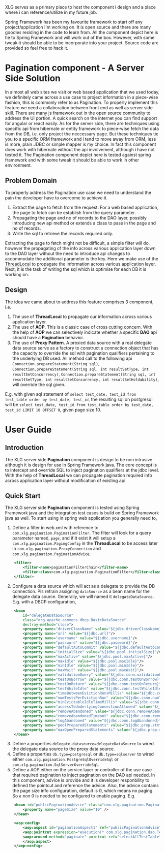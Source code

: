 XLG serves as a primary place to host the component i design and a place where i can reference/utilize in my future job.

Spring Framework has been my favourite framework to start off any project/application i'm working on. It is open source and there are many goodies residing in the code to learn from. All the component depict here is tie to Spring Framework and will work out of the box. However, with some tweak it should be able to be incorporate into your project. Source code are provided so feel free to hack it.

# Pagination component - A Server Side Solution
In almost all web sites we visit or web based application that we used today, we definitely came across a use case to project information in a piece-wise fashion, this is commonly refer to as Pagination. To properly implement this feature we need a collaboration between front end as well as server side skill. There are many js framework out in the open source community to address the UI portion. A quick search on the internet you can find support for angular or react easily. As for the server side, there are techniques using specific api from hibernate or entity framework to piece-wise fetch the data from the DB, i.e. only project the neccessary page. But these techniques tie you to a specific ORM framework and i tend to move away from ORM, less is more, plain JDBC or simple mapper is my choice. In fact this component does work with hibernate without the api involvement, although i have not tested it. The Pagination component depict here is tested against spring framework and with some tweak it should be able to work in other environment.

## Problem Domain
To properly address the Pagination use case we need to understand the pain the developer have to overcome to achieve it.
1. Extract the page to fetch from the request. For a web based application, the page to fetch can be establish from the query parameter.
2. Propagating the page and no of records to the DAO layer, possibly introducing new api method or extends a class to pass in the page and no of records.
3. Write the sql to retrieve the records required only.

Extracting the page to fetch might not be difficult, a simple filter will do, however the propagating of the info across various application layer down to the DAO layer without the need to introduce api changes to accommodate the additional parameter is the key. Here we make use of the [ThreadLocal](http://tutorials.jenkov.com/java-concurrency/threadlocal.html) to propagate the information across various application layer. Next, it is the task of writing the sql which is optimise for each DB it is working on.

## Design
The idea we came about to address this feature comprises 3 component, i.e.
1. The use of __ThreadLocal__ to propagate our information across various application layer.
2. The use of __AOP__. This is a classic case of cross cutting concern. With the help of __AOP__ we can selectively indicate whether a specific __DAO__ api should have a __Pagination__ behavior.
3. The use of __Proxy Pattern__. A proxied data source with a real delegate data source serve as a factory to construct a connection object that has the capacity to override the sql with pagination qualifiers pertaining to the underlying DB used. All method call to the following api  `Connection.prepareStatement(String sql)`, `Connection.prepareStatement(String sql, int resultSetType, int resultSetConcurrency)`, `Connection.prepareStatement(String sql, int resultSetType, int resultSetConcurrency, int resultSetHoldability)`, will override the sql given. 

E.g. with given sql statement of `select test_date, test_id from test_table order by test_date, test_id`, the resulting sql on postgresql will be `select test_date, test_id from test_table order by test_date, test_id LIMIT 10 OFFSET 0`, given page size 10.

# User Guide
## Introduction
The XLG server side __Pagination__ component is design to be non intrusive although it is design for use in Spring Framework java. The core concept is to intercept and override SQL to inject pagination qualifiers at the jdbc level. With the help of __ThreadLocal__ we can propagate pagination required info across application layer without modification of existing api.

## Quick Start
The XLG server side __Pagination__ component is tested using Spring Framework java and the integration test cases is build on Spring Framework java as well. To start using in spring web application you generally need to,
1. Define a filter in web.xml with reference to `com.xlg.pagination.PaginationFilter`. The filter will look for a query parameter named, `page`, and if it exist it will setup a `com.xlg.pagination.PagingConfig` in the __ThreadLocal__ to be access later in `com.xlg.pagination.ProxyConnection` and `com.xlg.pagination.PaginationAdvice`. 
```XML
    <filter>
        <filter-name>paginationFilterChain</filter-name>
        <filter-class>com.xlg.pagination.PaginationFilter</filter-class>
    </filter>
```
2. Configure a data source which will act as a delegate to provide the DB connection. Pls refrain assigning `dataSource` as a bean name for the delegate data source. Generally, we will named it `delegateDataSource`. E.g. with a DBCP configuration,
```XML
    <bean 
        id="delegateDataSource" 
        class="org.apache.commons.dbcp.BasicDataSource" 
        destroy-method="close">
        <property name="driverClassName" value="${jdbc.driverClassName}"/>
        <property name="url" value="${jdbc.url}"/>
        <property name="username" value="${jdbc.username}"/>
        <property name="password" value="${jdbc.password}"/>
        <property name="defaultAutoCommit" value="${jdbc.defaultAutoCommit}"/>
        <property name="initialSize" value="${jdbc.pool.initialSize}"/>
        <property name="maxActive" value="${jdbc.pool.maxActive}"/>
        <property name="maxIdle" value="${jdbc.pool.maxIdle}"/>
        <property name="minIdle" value="${jdbc.pool.minIdle}"/>
        <property name="maxWait" value="${jdbc.pool.maxWait}"/>
        <property name="validationQuery" value="${jdbc.conn.validationQuery}"/>
        <property name="testOnBorrow" value="${jdbc.conn.testOnBorrow}"/>
        <property name="testOnReturn" value="${jdbc.conn.testOnReturn}"/>
        <property name="testWhileIdle" value="${jdbc.conn.testWhileIdle}"/>
        <property name="timeBetweenEvictionRunsMillis" value="${jdbc.conn.timeBetweenEvictionRunsMillis}"/>
        <property name="numTestsPerEvictionRun" value="${jdbc.conn.numTestsPerEvictionRun}"/>
        <property name="minEvictableIdleTimeMillis" value="${jdbc.conn.minEvictableIdleTimeMillis}"/>
        <property name="accessToUnderlyingConnectionAllowed" value="${jdbc.conn.accessToUnderlyingConnectionAllowed}"/>
        <property name="removeAbandoned" value="${jdbc.conn.removeAbandoned}"/>
        <property name="removeAbandonedTimeout" value="${jdbc.conn.removeAbandonedTimeout}"/>
        <property name="logAbandoned" value="${jdbc.conn.logAbandoned}"/>
        <property name="poolPreparedStatements" value="${jdbc.prep.stmt.poolPreparedStatements}"/>
        <property name="maxOpenPreparedStatements" value="${jdbc.prep.stmt.maxOpenPreparedStatements}"/>
    </bean>
```
3. Define a properties `delegate.datasource=delegateDataSource` to wired the delegate data source to the proxy data source.
4. Define a properties `db.type=postgresql` or `db.type=sqlserver` to wired either `com.xlg.pagination.PostgreSqlOverrideSql` or `com.xlg.pagination.SqlServerOverrideSql`.
5. Define a AOP either on the service layer or controller of the use case that required pagination to inject pagination on the DAO api needed. In this component, advice is provide and it is developer responbility to defined the pointcut and reference the advice. Also, the advice contains the page size info configuration, default is 0, which means no paging. So a non 0 is needed to be configured to enable paging. E.g.
```XML
    <bean id="publicPaginationAdvice" class="com.xlg.pagination.PaginationAdvice">
        <property name="pageSize" value="10" />
    </bean>

    <aop:config>
        <aop:aspect id="paginationAspect1" ref="publicPaginationAdvice">
	    <aop:pointcut expression="execution(* com.xlg.pagination.dao.TestTableDao.getAllTestTable(..))" id="selectAllTestTable"/>
	    <aop:around method="paginate" pointcut-ref="selectAllTestTable"/>
        </aop:aspect>
    </aop:config>
```

